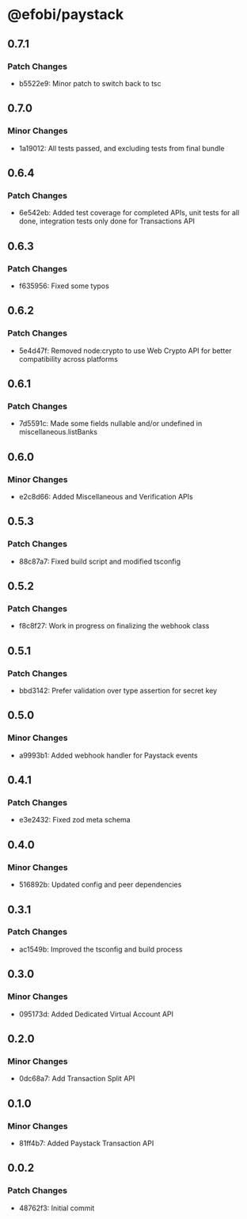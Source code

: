 # @efobi/paystack

## 0.7.1

### Patch Changes

- b5522e9: Minor patch to switch back to tsc

## 0.7.0

### Minor Changes

- 1a19012: All tests passed, and excluding tests from final bundle

## 0.6.4

### Patch Changes

- 6e542eb: Added test coverage for completed APIs, unit tests for all done, integration tests only done for Transactions API

## 0.6.3

### Patch Changes

- f635956: Fixed some typos

## 0.6.2

### Patch Changes

- 5e4d47f: Removed node:crypto to use Web Crypto API for better compatibility across platforms

## 0.6.1

### Patch Changes

- 7d5591c: Made some fields nullable and/or undefined in miscellaneous.listBanks

## 0.6.0

### Minor Changes

- e2c8d66: Added Miscellaneous and Verification APIs

## 0.5.3

### Patch Changes

- 88c87a7: Fixed build script and modified tsconfig

## 0.5.2

### Patch Changes

- f8c8f27: Work in progress on finalizing the webhook class

## 0.5.1

### Patch Changes

- bbd3142: Prefer validation over type assertion for secret key

## 0.5.0

### Minor Changes

- a9993b1: Added webhook handler for Paystack events

## 0.4.1

### Patch Changes

- e3e2432: Fixed zod meta schema

## 0.4.0

### Minor Changes

- 516892b: Updated config and peer dependencies

## 0.3.1

### Patch Changes

- ac1549b: Improved the tsconfig and build process

## 0.3.0

### Minor Changes

- 095173d: Added Dedicated Virtual Account API

## 0.2.0

### Minor Changes

- 0dc68a7: Add Transaction Split API

## 0.1.0

### Minor Changes

- 81ff4b7: Added Paystack Transaction API

## 0.0.2

### Patch Changes

- 48762f3: Initial commit
